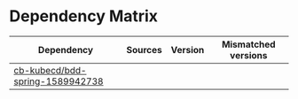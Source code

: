 # Dependency Matrix

Dependency | Sources | Version | Mismatched versions
---------- | ------- | ------- | -------------------
[cb-kubecd/bdd-spring-1589942738](https://github.com/cb-kubecd/bdd-spring-1589942738.git) |  | []() | 
